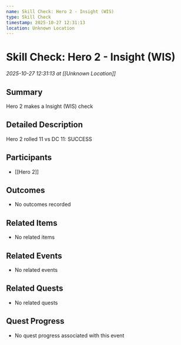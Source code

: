 ```yaml
---
name: Skill Check: Hero 2 - Insight (WIS)
type: Skill Check
timestamp: 2025-10-27 12:31:13
location: Unknown Location
---
```


# Skill Check: Hero 2 - Insight (WIS)

*2025-10-27 12:31:13 at [[Unknown Location]]*

## Summary
Hero 2 makes a Insight (WIS) check

## Detailed Description
Hero 2 rolled 11 vs DC 11: SUCCESS

## Participants
- [[Hero 2]]

## Outcomes
- No outcomes recorded

## Related Items
- No related items

## Related Events
- No related events

## Related Quests
- No related quests

## Quest Progress
- No quest progress associated with this event
